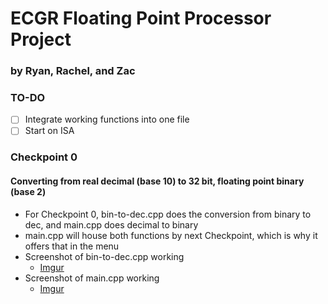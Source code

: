 # ECGR Floating Point Processor Project
### by Ryan, Rachel, and Zac

### TO-DO
- [ ] Integrate working functions into one file
- [ ] Start on ISA

### Checkpoint 0
#### Converting from real decimal (base 10) to 32 bit, floating point binary (base 2)
- For Checkpoint 0, bin-to-dec.cpp does the conversion from binary to dec, and main.cpp does decimal to binary
- main.cpp will house both functions by next Checkpoint, which is why it offers that in the menu
- Screenshot of bin-to-dec.cpp working
  - [Imgur](https://imgur.com/NtqO7fX)
- Screenshot of main.cpp working
  - [Imgur](https://imgur.com/EHIRMkZ)

